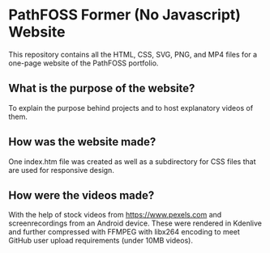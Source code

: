 # PathFOSS Former (No Javascript) Website
This repository contains all the HTML, CSS, SVG, PNG, and MP4 files for a one-page website of the PathFOSS portfolio.


## What is the purpose of the website?
To explain the purpose behind projects and to host explanatory videos of them.


## How was the website made?
One index.htm file was created as well as a subdirectory for CSS files that are used for responsive design.


## How were the videos made?
With the help of stock videos from https://www.pexels.com and screenrecordings from an Android device. These were rendered in Kdenlive and further compressed with FFMPEG with libx264 encoding to meet GitHub user upload requirements (under 10MB videos).
